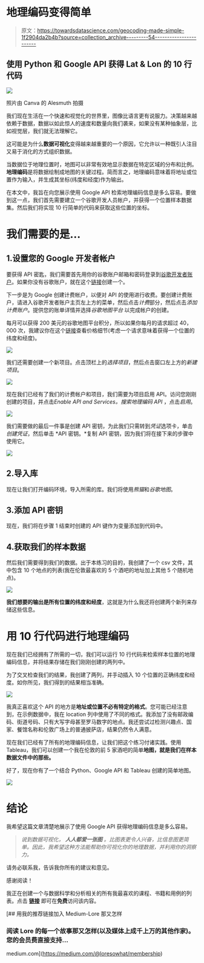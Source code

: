 # 地理编码变得简单

> 原文：<https://towardsdatascience.com/geocoding-made-simple-1f2904da2b4b?source=collection_archive---------54----------------------->

## 使用 Python 和 Google API 获得 Lat & Lon 的 10 行代码

![](img/5d32968dab15b8c9dad4233604880bb1.png)

照片由 Canva 的 Alesmuth 拍摄

我们现在生活在一个快速和视觉化的世界里，图像比语言更有说服力。决策越来越依赖于数据，数据以如此惊人的速度和数量向我们袭来，如果没有某种抽象层，比如视觉层，我们就无法理解它。

这可能是为什么**数据可视化**变得越来越重要的一个原因，它允许以一种既引人注目又易于消化的方式组织数据。

当数据位于地理位置时，地图可以非常有效地显示数据在特定区域的分布和比例。**地理编码**是将数据绘制成地图的关键过程。简而言之，地理编码意味着将地址或位置作为输入，并生成其坐标(纬度和经度)作为输出。

在本文中，我旨在向您展示使用 Google API 检索地理编码信息是多么容易。要做到这一点，我们首先需要建立一个谷歌开发人员帐户，并获得一个位置样本数据集。然后我们将实现 10 行简单的代码来获取这些位置的坐标。

# 我们需要的是…

## 1.设置您的 Google 开发者帐户

要获得 API 密匙，我们需要首先用你的谷歌账户邮箱和密码登录到[谷歌开发者账户](https://console.developers.google.com/)。如果你没有谷歌账户，就在这个[链接](https://accounts.google.com/signup/v2/webcreateaccount?service=cloudconsole&continue=https%3A%2F%2Fconsole.developers.google.com%2Fapis%2Fdashboard%3Fproject%3Dgeocoding-made-simple&hl=en_US&gmb=exp&biz=false&flowName=GlifWebSignIn&flowEntry=SignUp&nogm=true)创建一个。

下一步是为 Google 创建计费帐户，以便对 API 的使用进行收费。要创建计费账户，请进入谷歌开发者账户主页左上方的菜单，然后点击*计费*部分，然后点击*添加计费账户*。提供您的账单详情并选择*谷歌地图平台* 以完成帐户的创建。

每月可以获得 200 美元的谷歌地图平台积分，所以如果你每月的请求超过 40，000 次，我建议你在这个[链接](https://developers.google.com/maps/documentation/geocoding/usage-and-billing)查看价格细节(考虑一个请求意味着获得一个位置的纬度和经度)。

![](img/5372f5dd83c7d3e0748977f8c168ae9e.png)

我们还需要创建一个新项目。点击顶栏上的*选择项目*，然后点击窗口左上方的*新建项目*。

![](img/c2f9d41e83e76a62d89ccf719fbc8e72.png)

现在我们已经有了我们的计费帐户和项目，我们需要为项目启用 API。访问您刚刚创建的项目，并点击*Enable API and Services。*搜索*地理编码 API* ，点击*启用*。

![](img/91a16bff3849cae18a52378376ddc1a6.png)

我们需要做的最后一件事是创建 API 密钥，为此我们只需转到*凭证*选项卡，单击*创建凭证*，然后单击 *API 密钥。*复制 API 密钥，因为我们将在接下来的步骤中使用它。

![](img/ed376f56985fcba608aa990f25a19493.png)

## 2.导入库

现在让我们打开编码环境，导入所需的库。我们将使用*熊猫*和*谷歌地图*。

## 3.添加 API 密钥

现在，我们将在步骤 1 结束时创建的 API 键作为变量添加到代码中。

## 4.获取我们的样本数据

然后我们需要得到我们的数据。出于本练习的目的，我创建了一个 csv 文件，其中包含 10 个地点的列表(我在伦敦最喜欢的 5 个酒吧的地址加上其他 5 个随机地点)。

![](img/a13a3c0dd6fbc3d661139770cf4d2570.png)

**我们想要的输出是所有位置的纬度和经度**，这就是为什么我还将创建两个新列来存储这些信息。

# 用 10 行代码进行地理编码

现在我们已经拥有了所需的一切，我们可以运行 10 行代码来检索样本位置的地理编码信息，并将结果存储在我们刚刚创建的两列中。

为了交叉检查我们的结果，我创建了两列，并手动插入 10 个位置的正确纬度和经度。如你所见，我们得到的结果相当准确。

![](img/7182b21bb2d65e7d6b9838a176a0049d.png)

我真正喜欢这个 API 的地方是**地址或位置不必有特定的格式**。您可能已经注意到，在示例数据中，我在 location 列中使用了不同的格式。我添加了没有邮政编码、街道号码、只有大写字母甚至罗马数字的地点。我还尝试过检测兴趣点、国家、餐馆名称和伦敦广场上的普通披萨店，结果仍然令人满意。

现在我们已经有了所有的地理编码信息，让我们把这个练习付诸实践。使用 Tableau，我们可以创建一个我在伦敦的前 5 家酒吧的简单**地图，就是我们在样本数据文件中的那些。**

好了，现在你有了一个结合 Python、Google API 和 Tableau 创建的简单地图。

![](img/37367e39dedf5ee103e820c2d861f59f.png)

# 结论

我希望这篇文章清楚地展示了使用 Google API 获得地理编码信息是多么容易。

> *说到数据可视化，* ***人人都爱一张图*** *。比图表更令人兴奋，比信息图更简单。因此，我希望这种方法能帮助你可视化你的地理数据，并利用你的洞察力。*

请务必联系我，告诉我你所有的建议和意见。

感谢阅读！

我正在创建一个与数据科学和分析相关的所有我最喜欢的课程、书籍和用例的列表。点击 [**链接**](https://landing.mailerlite.com/webforms/landing/v3w3s2) 即可在**免费**访问该内容。

[](https://medium.com/@loresowhat/membership) [## 用我的推荐链接加入 Medium-Lore 那又怎样

### 阅读 Lore 的每一个故事那又怎样(以及媒体上成千上万的其他作家)。您的会员费直接支持…

medium.com](https://medium.com/@loresowhat/membership)